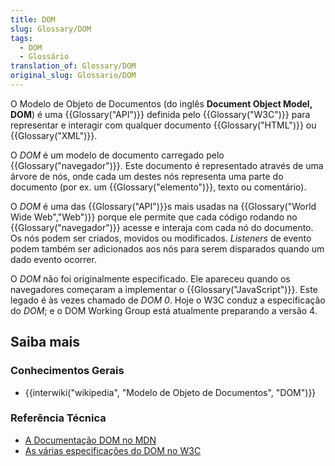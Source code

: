 ```yaml
---
title: DOM
slug: Glossary/DOM
tags:
  - DOM
  - Glossário
translation_of: Glossary/DOM
original_slug: Glossario/DOM
---
```

O Modelo de Objeto de Documentos (do inglês **Document Object Model, DOM**) é uma {{Glossary("API")}} definida pelo {{Glossary("W3C")}} para representar e interagir com qualquer documento {{Glossary("HTML")}} ou {{Glossary("XML")}}.

O _DOM_ é um modelo de documento carregado pelo {{Glossary("navegador")}}. Este documento é representado através de uma árvore de nós, onde cada um destes nós representa uma parte do documento (por ex. um {{Glossary("elemento")}}, texto ou comentário).

O _DOM_ é uma das {{Glossary("API")}}s mais usadas na {{Glossary("World Wide Web","Web")}} porque ele permite que cada código rodando no {{Glossary("navegador")}} acesse e interaja com cada nó do documento.
Os nós podem ser criados, movidos ou modificados. _Listeners_ de evento podem também ser adicionados aos nós para serem disparados quando um dado evento ocorrer.

O _DOM_ não foi originalmente especificado. Ele apareceu quando os navegadores começaram a implementar o {{Glossary("JavaScript")}}. Este legado é às vezes chamado de _DOM 0_.
Hoje o W3C conduz a especificação do _DOM_; e o DOM Working Group está atualmente preparando a versão 4.

## Saiba mais

### Conhecimentos Gerais

- {{interwiki("wikipedia", "Modelo de Objeto de Documentos", "DOM")}}

### Referência Técnica

- [A Documentação DOM no MDN](/pt-BR/docs/DOM)
- [As várias especificações do DOM no W3C](https://www.w3.org/DOM/DOMTR)
